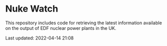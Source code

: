 # Nuke Watch

This repository includes code for retrieving the latest information available on the output of EDF nuclear power plants in the UK.

Last updated: 2022-04-14 21:08